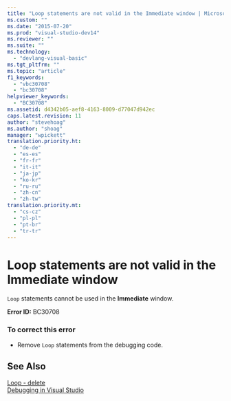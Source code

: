 ```yaml
---
title: "Loop statements are not valid in the Immediate window | Microsoft Docs"
ms.custom: ""
ms.date: "2015-07-20"
ms.prod: "visual-studio-dev14"
ms.reviewer: ""
ms.suite: ""
ms.technology: 
  - "devlang-visual-basic"
ms.tgt_pltfrm: ""
ms.topic: "article"
f1_keywords: 
  - "vbc30708"
  - "bc30708"
helpviewer_keywords: 
  - "BC30708"
ms.assetid: d4342b05-aef8-4163-8009-d77047d942ec
caps.latest.revision: 11
author: "stevehoag"
ms.author: "shoag"
manager: "wpickett"
translation.priority.ht: 
  - "de-de"
  - "es-es"
  - "fr-fr"
  - "it-it"
  - "ja-jp"
  - "ko-kr"
  - "ru-ru"
  - "zh-cn"
  - "zh-tw"
translation.priority.mt: 
  - "cs-cz"
  - "pl-pl"
  - "pt-br"
  - "tr-tr"
---
```

# Loop statements are not valid in the Immediate window
`Loop` statements cannot be used in the **Immediate** window.  
  
 **Error ID:** BC30708  
  
### To correct this error  
  
-   Remove `Loop` statements from the debugging code.  
  
## See Also  
 [Loop - delete](http://msdn.microsoft.com/en-us/707e1afe-71d1-4ebd-83fd-3fa6a8e38e57)   
 [Debugging in Visual Studio](/visualstudio/debugger/debugging-in-visual-studio)